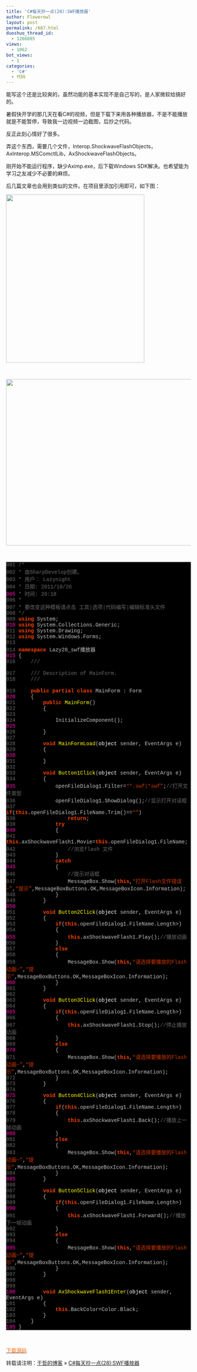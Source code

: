```yaml
---
title: 'C#每天抄一点(28):SWF播放器'
author: Flowerowl
layout: post
permalink: /687.html
duoshuo_thread_id:
  - 1266885
views:
  - 1062
bot_views:
  - 1
categories:
  - 'C#'
  - 代码
---
```

  
能写这个还是比较爽的，虽然功能的基本实现不是自己写的，是人家微软给搞好的。

暑假快开学的那几天在看C#的视频，但是下载下来用各种播放器，不是不能播放就是不能暂停，导致我一边视频一边截图，后抄之代码。

反正此刻心情好了很多。

弄这个东西，需要几个文件，Interop.ShockwaveFlashObjects，AxInterop.MSComctlLib，AxShockwaveFlashObjects。

刚开始不能运行程序，缺少Aximp.exe，后下载Windows SDK解决。也希望能为学习之友减少不必要的麻烦。

后几篇文章也会用到类似的文件。在项目里添加引用即可，如下图：

<img class="aligncenter size-full wp-image-689" title="Lazynight | 夜阑" src="http://lazynight.me/wp-content/uploads/2011/10/20111026214952.jpg" alt="" width="377" height="459" />

&nbsp;

<img class="aligncenter size-full wp-image-688" title="Lazynight | 夜阑" src="http://lazynight.me/wp-content/uploads/2011/10/20111026213237.jpg" alt="" width="572" height="454" />

&nbsp;

<div class="source" style="font-family: '[object HTMLOptionElement]', Consolas, 'Lucida Console', 'Courier New'; color: #c0c0c0; background-color: #000000;">
  <span style="color: #696969;">001</span> <span style="color: #696969;">/*</span><br /> <span style="color: #696969;">002</span> <span style="color: #696969;"> * 由SharpDevelop创建。</span><br /> <span style="color: #696969;">003</span> <span style="color: #696969;"> * 用户： Lazynight</span><br /> <span style="color: #696969;">004</span> <span style="color: #696969;"> * 日期: 2011/10/26</span><br /> <span style="color: #f810b0;">005</span> <span style="color: #696969;"> * 时间: 20:18</span><br /> <span style="color: #696969;">006</span> <span style="color: #696969;"> * </span><br /> <span style="color: #696969;">007</span> <span style="color: #696969;"> * 要改变这种模板请点击 工具|选项|代码编写|编辑标准头文件</span><br /> <span style="color: #696969;">008</span> <span style="color: #696969;"> */</span><br /> <span style="color: #696969;">009</span> <span style="color: #ff4400; font-weight: bold;">using</span> <span style="color: #c0c0c0;">System</span>;<br /> <span style="color: #f810b0;">010</span> <span style="color: #ff4400; font-weight: bold;">using</span> <span style="color: #c0c0c0;">System.Collections.Generic</span>;<br /> <span style="color: #696969;">011</span> <span style="color: #ff4400; font-weight: bold;">using</span> <span style="color: #c0c0c0;">System.Drawing</span>;<br /> <span style="color: #696969;">012</span> <span style="color: #ff4400; font-weight: bold;">using</span> <span style="color: #c0c0c0;">System.Windows.Forms</span>;<br /> <span style="color: #696969;">013</span><br /> <span style="color: #696969;">014</span> <span style="color: #ff4400; font-weight: bold;">namespace</span> <span style="color: #c0c0c0;">Lazy28_swf</span><span style="color: #c0c0c0;">播放器</span><br /> <span style="color: #f810b0;">015</span> <span style="color: #c0c0c0;">{</span><br /> <span style="color: #696969;">016</span>     <span style="color: #696969;">/// <summary></span><br /> <span style="color: #696969;">017</span>     <span style="color: #696969;">/// Description of MainForm.</span><br /> <span style="color: #696969;">018</span>     <span style="color: #696969;">/// </summary></span><br /> <span style="color: #696969;">019</span>     <span style="color: #ff4400; font-weight: bold;">public</span> <span style="color: #ff4400; font-weight: bold;">partial</span> <span style="color: #ff4400; font-weight: bold;">class</span> <span style="color: #c0c0c0;">MainForm</span> <span style="color: #c0c0c0;">:</span> <span style="color: #c0c0c0;">Form</span><br /> <span style="color: #f810b0;">020</span>     <span style="color: #c0c0c0;">{</span><br /> <span style="color: #696969;">021</span>         <span style="color: #ff4400; font-weight: bold;">public</span> <span style="color: #ffff00;">MainForm</span>()<br /> <span style="color: #696969;">022</span>         <span style="color: #c0c0c0;">{</span><br /> <span style="color: #696969;">023</span><br /> <span style="color: #696969;">024</span>             <span style="color: #c0c0c0;">InitializeComponent</span>();<br /> <span style="color: #f810b0;">025</span><br /> <span style="color: #696969;">026</span>         <span style="color: #c0c0c0;">}</span><br /> <span style="color: #696969;">027</span><br /> <span style="color: #696969;">028</span>         <span style="color: #ff4400; font-weight: bold;">void</span> <span style="color: #ffff00;">MainFormLoad</span>(<span style="color: #ffffff;">object</span> <span style="color: #c0c0c0;">sender</span><span style="color: #c0c0c0;">,</span> <span style="color: #c0c0c0;">EventArgs</span> <span style="color: #c0c0c0;">e</span>)<br /> <span style="color: #696969;">029</span>         <span style="color: #c0c0c0;">{</span><br /> <span style="color: #f810b0;">030</span><br /> <span style="color: #696969;">031</span>         <span style="color: #c0c0c0;">}</span><br /> <span style="color: #696969;">032</span><br /> <span style="color: #696969;">033</span>         <span style="color: #ff4400; font-weight: bold;">void</span> <span style="color: #ffff00;">Button1Click</span>(<span style="color: #ffffff;">object</span> <span style="color: #c0c0c0;">sender</span><span style="color: #c0c0c0;">,</span> <span style="color: #c0c0c0;">EventArgs</span> <span style="color: #c0c0c0;">e</span>)<br /> <span style="color: #696969;">034</span>         <span style="color: #c0c0c0;">{</span><br /> <span style="color: #f810b0;">035</span>             <span style="color: #c0c0c0;">openFileDialog1</span><span style="color: #c0c0c0;">.</span><span style="color: #c0c0c0;">Filter</span><span style="color: #c0c0c0;">=</span><span style="color: #d13800;">&#8220;*.swf|*swf&#8221;</span>;<span style="color: #696969;">//打开文件类型</span><br /> <span style="color: #696969;">036</span>             <span style="color: #c0c0c0;">openFileDialog1</span><span style="color: #c0c0c0;">.</span><span style="color: #c0c0c0;">ShowDialog</span>();<span style="color: #696969;">//显示打开对话框</span><br /> <span style="color: #696969;">037</span>             <span style="color: #ff4400; font-weight: bold;">if</span>(<span style="color: #ff4400; font-weight: bold;">this</span><span style="color: #c0c0c0;">.</span><span style="color: #c0c0c0;">openFileDialog1</span><span style="color: #c0c0c0;">.</span><span style="color: #c0c0c0;">FileName</span><span style="color: #c0c0c0;">.</span><span style="color: #c0c0c0;">Trim</span><span style="color: #c0c0c0;">()==</span><span style="color: #d13800;">&#8220;&#8221;</span>)<br /> <span style="color: #696969;">038</span>                 <span style="color: #ff4400; font-weight: bold;">return</span>;<br /> <span style="color: #696969;">039</span>             <span style="color: #ff4400; font-weight: bold;">try</span><br /> <span style="color: #f810b0;">040</span>             <span style="color: #c0c0c0;">{</span><br /> <span style="color: #696969;">041</span>                 <span style="color: #ff4400; font-weight: bold;">this</span><span style="color: #c0c0c0;">.</span><span style="color: #c0c0c0;">axShockwaveFlash1</span><span style="color: #c0c0c0;">.</span><span style="color: #c0c0c0;">Movie</span><span style="color: #c0c0c0;">=</span><span style="color: #ff4400; font-weight: bold;">this</span><span style="color: #c0c0c0;">.</span><span style="color: #c0c0c0;">openFileDialog1</span><span style="color: #c0c0c0;">.</span><span style="color: #c0c0c0;">FileName</span>;<br /> <span style="color: #696969;">042</span>                 <span style="color: #696969;">//浏览flash 文件</span><br /> <span style="color: #696969;">043</span>             <span style="color: #c0c0c0;">}</span><br /> <span style="color: #696969;">044</span>             <span style="color: #ff4400; font-weight: bold;">catch</span><br /> <span style="color: #f810b0;">045</span>             <span style="color: #c0c0c0;">{</span><br /> <span style="color: #696969;">046</span>                 <span style="color: #696969;">//提示对话框</span><br /> <span style="color: #696969;">047</span>                 <span style="color: #c0c0c0;">MessageBox</span><span style="color: #c0c0c0;">.</span><span style="color: #c0c0c0;">Show</span>(<span style="color: #ff4400; font-weight: bold;">this</span><span style="color: #c0c0c0;">,</span><span style="color: #d13800;">&#8220;打开Flash文件错误~&#8221;</span><span style="color: #c0c0c0;">,</span><span style="color: #d13800;">&#8220;提示&#8221;</span><span style="color: #c0c0c0;">,</span><span style="color: #c0c0c0;">MessageBoxButtons</span><span style="color: #c0c0c0;">.</span><span style="color: #c0c0c0;">OK</span><span style="color: #c0c0c0;">,</span><span style="color: #c0c0c0;">MessageBoxIcon</span><span style="color: #c0c0c0;">.</span><span style="color: #c0c0c0;">Information</span>);<br /> <span style="color: #696969;">048</span>             <span style="color: #c0c0c0;">}</span><br /> <span style="color: #696969;">049</span>         <span style="color: #c0c0c0;">}</span><br /> <span style="color: #f810b0;">050</span><br /> <span style="color: #696969;">051</span>         <span style="color: #ff4400; font-weight: bold;">void</span> <span style="color: #ffff00;">Button2Click</span>(<span style="color: #ffffff;">object</span> <span style="color: #c0c0c0;">sender</span><span style="color: #c0c0c0;">,</span> <span style="color: #c0c0c0;">EventArgs</span> <span style="color: #c0c0c0;">e</span>)<br /> <span style="color: #696969;">052</span>         <span style="color: #c0c0c0;">{</span><br /> <span style="color: #696969;">053</span>             <span style="color: #ff4400; font-weight: bold;">if</span>(<span style="color: #ff4400; font-weight: bold;">this</span><span style="color: #c0c0c0;">.</span><span style="color: #c0c0c0;">openFileDialog1</span><span style="color: #c0c0c0;">.</span><span style="color: #c0c0c0;">FileName</span><span style="color: #c0c0c0;">.</span><span style="color: #c0c0c0;">Length</span><span style="color: #c0c0c0;">></span><span style="color: #c0c0c0;"></span>)<br /> <span style="color: #696969;">054</span>             <span style="color: #c0c0c0;">{</span><br /> <span style="color: #f810b0;">055</span>                 <span style="color: #ff4400; font-weight: bold;">this</span><span style="color: #c0c0c0;">.</span><span style="color: #c0c0c0;">axShockwaveFlash1</span><span style="color: #c0c0c0;">.</span><span style="color: #c0c0c0;">Play</span>();<span style="color: #696969;">//播放动画</span><br /> <span style="color: #696969;">056</span>             <span style="color: #c0c0c0;">}</span><br /> <span style="color: #696969;">057</span>             <span style="color: #ff4400; font-weight: bold;">else</span><br /> <span style="color: #696969;">058</span>             <span style="color: #c0c0c0;">{</span><br /> <span style="color: #696969;">059</span>                 <span style="color: #c0c0c0;">MessageBox</span><span style="color: #c0c0c0;">.</span><span style="color: #c0c0c0;">Show</span>(<span style="color: #ff4400; font-weight: bold;">this</span><span style="color: #c0c0c0;">,</span><span style="color: #d13800;">&#8220;请选择要播放的Flash动画~&#8221;</span><span style="color: #c0c0c0;">,</span><span style="color: #d13800;">&#8220;提示&#8221;</span><span style="color: #c0c0c0;">,</span><span style="color: #c0c0c0;">MessageBoxButtons</span><span style="color: #c0c0c0;">.</span><span style="color: #c0c0c0;">OK</span><span style="color: #c0c0c0;">,</span><span style="color: #c0c0c0;">MessageBoxIcon</span><span style="color: #c0c0c0;">.</span><span style="color: #c0c0c0;">Information</span>);<br /> <span style="color: #f810b0;">060</span>             <span style="color: #c0c0c0;">}</span><br /> <span style="color: #696969;">061</span>         <span style="color: #c0c0c0;">}</span><br /> <span style="color: #696969;">062</span><br /> <span style="color: #696969;">063</span>         <span style="color: #ff4400; font-weight: bold;">void</span> <span style="color: #ffff00;">Button3Click</span>(<span style="color: #ffffff;">object</span> <span style="color: #c0c0c0;">sender</span><span style="color: #c0c0c0;">,</span> <span style="color: #c0c0c0;">EventArgs</span> <span style="color: #c0c0c0;">e</span>)<br /> <span style="color: #696969;">064</span>         <span style="color: #c0c0c0;">{</span><br /> <span style="color: #f810b0;">065</span>             <span style="color: #ff4400; font-weight: bold;">if</span>(<span style="color: #ff4400; font-weight: bold;">this</span><span style="color: #c0c0c0;">.</span><span style="color: #c0c0c0;">openFileDialog1</span><span style="color: #c0c0c0;">.</span><span style="color: #c0c0c0;">FileName</span><span style="color: #c0c0c0;">.</span><span style="color: #c0c0c0;">Length</span><span style="color: #c0c0c0;">></span><span style="color: #c0c0c0;"></span>)<br /> <span style="color: #696969;">066</span>             <span style="color: #c0c0c0;">{</span><br /> <span style="color: #696969;">067</span>                 <span style="color: #ff4400; font-weight: bold;">this</span><span style="color: #c0c0c0;">.</span><span style="color: #c0c0c0;">axShockwaveFlash1</span><span style="color: #c0c0c0;">.</span><span style="color: #c0c0c0;">Stop</span>();<span style="color: #696969;">//停止播放动画</span><br /> <span style="color: #696969;">068</span>             <span style="color: #c0c0c0;">}</span><br /> <span style="color: #696969;">069</span>             <span style="color: #ff4400; font-weight: bold;">else</span><br /> <span style="color: #f810b0;">070</span>             <span style="color: #c0c0c0;">{</span><br /> <span style="color: #696969;">071</span>                 <span style="color: #c0c0c0;">MessageBox</span><span style="color: #c0c0c0;">.</span><span style="color: #c0c0c0;">Show</span>(<span style="color: #ff4400; font-weight: bold;">this</span><span style="color: #c0c0c0;">,</span><span style="color: #d13800;">&#8220;请选择要播放的Flash动画~&#8221;</span><span style="color: #c0c0c0;">,</span><span style="color: #d13800;">&#8220;提示&#8221;</span><span style="color: #c0c0c0;">,</span><span style="color: #c0c0c0;">MessageBoxButtons</span><span style="color: #c0c0c0;">.</span><span style="color: #c0c0c0;">OK</span><span style="color: #c0c0c0;">,</span><span style="color: #c0c0c0;">MessageBoxIcon</span><span style="color: #c0c0c0;">.</span><span style="color: #c0c0c0;">Information</span>);<br /> <span style="color: #696969;">072</span>             <span style="color: #c0c0c0;">}</span><br /> <span style="color: #696969;">073</span>         <span style="color: #c0c0c0;">}</span><br /> <span style="color: #696969;">074</span><br /> <span style="color: #f810b0;">075</span>         <span style="color: #ff4400; font-weight: bold;">void</span> <span style="color: #ffff00;">Button4Click</span>(<span style="color: #ffffff;">object</span> <span style="color: #c0c0c0;">sender</span><span style="color: #c0c0c0;">,</span> <span style="color: #c0c0c0;">EventArgs</span> <span style="color: #c0c0c0;">e</span>)<br /> <span style="color: #696969;">076</span>         <span style="color: #c0c0c0;">{</span><br /> <span style="color: #696969;">077</span>             <span style="color: #ff4400; font-weight: bold;">if</span>(<span style="color: #ff4400; font-weight: bold;">this</span><span style="color: #c0c0c0;">.</span><span style="color: #c0c0c0;">openFileDialog1</span><span style="color: #c0c0c0;">.</span><span style="color: #c0c0c0;">FileName</span><span style="color: #c0c0c0;">.</span><span style="color: #c0c0c0;">Length</span><span style="color: #c0c0c0;">></span><span style="color: #c0c0c0;"></span>)<br /> <span style="color: #696969;">078</span>             <span style="color: #c0c0c0;">{</span><br /> <span style="color: #696969;">079</span>                 <span style="color: #ff4400; font-weight: bold;">this</span><span style="color: #c0c0c0;">.</span><span style="color: #c0c0c0;">axShockwaveFlash1</span><span style="color: #c0c0c0;">.</span><span style="color: #c0c0c0;">Back</span>();<span style="color: #696969;">//播放上一帧动画</span><br /> <span style="color: #f810b0;">080</span>             <span style="color: #c0c0c0;">}</span><br /> <span style="color: #696969;">081</span>             <span style="color: #ff4400; font-weight: bold;">else</span><br /> <span style="color: #696969;">082</span>             <span style="color: #c0c0c0;">{</span><br /> <span style="color: #696969;">083</span>                 <span style="color: #c0c0c0;">MessageBox</span><span style="color: #c0c0c0;">.</span><span style="color: #c0c0c0;">Show</span>(<span style="color: #ff4400; font-weight: bold;">this</span><span style="color: #c0c0c0;">,</span><span style="color: #d13800;">&#8220;请选择要播放的Flash动画~&#8221;</span><span style="color: #c0c0c0;">,</span><span style="color: #d13800;">&#8220;提示&#8221;</span><span style="color: #c0c0c0;">,</span><span style="color: #c0c0c0;">MessageBoxButtons</span><span style="color: #c0c0c0;">.</span><span style="color: #c0c0c0;">OK</span><span style="color: #c0c0c0;">,</span><span style="color: #c0c0c0;">MessageBoxIcon</span><span style="color: #c0c0c0;">.</span><span style="color: #c0c0c0;">Information</span>);<br /> <span style="color: #696969;">084</span>             <span style="color: #c0c0c0;">}</span><br /> <span style="color: #f810b0;">085</span>         <span style="color: #c0c0c0;">}</span><br /> <span style="color: #696969;">086</span><br /> <span style="color: #696969;">087</span>         <span style="color: #ff4400; font-weight: bold;">void</span> <span style="color: #ffff00;">Button5Click</span>(<span style="color: #ffffff;">object</span> <span style="color: #c0c0c0;">sender</span><span style="color: #c0c0c0;">,</span> <span style="color: #c0c0c0;">EventArgs</span> <span style="color: #c0c0c0;">e</span>)<br /> <span style="color: #696969;">088</span>         <span style="color: #c0c0c0;">{</span><br /> <span style="color: #696969;">089</span>             <span style="color: #ff4400; font-weight: bold;">if</span>(<span style="color: #ff4400; font-weight: bold;">this</span><span style="color: #c0c0c0;">.</span><span style="color: #c0c0c0;">openFileDialog1</span><span style="color: #c0c0c0;">.</span><span style="color: #c0c0c0;">FileName</span><span style="color: #c0c0c0;">.</span><span style="color: #c0c0c0;">Length</span><span style="color: #c0c0c0;">></span><span style="color: #c0c0c0;"></span>)<br /> <span style="color: #f810b0;">090</span>             <span style="color: #c0c0c0;">{</span><br /> <span style="color: #696969;">091</span>                 <span style="color: #ff4400; font-weight: bold;">this</span><span style="color: #c0c0c0;">.</span><span style="color: #c0c0c0;">axShockwaveFlash1</span><span style="color: #c0c0c0;">.</span><span style="color: #c0c0c0;">Forward</span>();<span style="color: #696969;">//播放下一帧动画</span><br /> <span style="color: #696969;">092</span>             <span style="color: #c0c0c0;">}</span><br /> <span style="color: #696969;">093</span>             <span style="color: #ff4400; font-weight: bold;">else</span><br /> <span style="color: #696969;">094</span>             <span style="color: #c0c0c0;">{</span><br /> <span style="color: #f810b0;">095</span>                 <span style="color: #c0c0c0;">MessageBox</span><span style="color: #c0c0c0;">.</span><span style="color: #c0c0c0;">Show</span>(<span style="color: #ff4400; font-weight: bold;">this</span><span style="color: #c0c0c0;">,</span><span style="color: #d13800;">&#8220;请选择要播放的Flash动画~&#8221;</span><span style="color: #c0c0c0;">,</span><span style="color: #d13800;">&#8220;提示&#8221;</span><span style="color: #c0c0c0;">,</span><span style="color: #c0c0c0;">MessageBoxButtons</span><span style="color: #c0c0c0;">.</span><span style="color: #c0c0c0;">OK</span><span style="color: #c0c0c0;">,</span><span style="color: #c0c0c0;">MessageBoxIcon</span><span style="color: #c0c0c0;">.</span><span style="color: #c0c0c0;">Information</span>);<br /> <span style="color: #696969;">096</span>             <span style="color: #c0c0c0;">}</span><br /> <span style="color: #696969;">097</span>         <span style="color: #c0c0c0;">}</span><br /> <span style="color: #696969;">098</span><br /> <span style="color: #696969;">099</span><br /> <span style="color: #f810b0;">100</span>         <span style="color: #ff4400; font-weight: bold;">void</span> <span style="color: #ffff00;">AxShockwaveFlash1Enter</span>(<span style="color: #ffffff;">object</span> <span style="color: #c0c0c0;">sender</span><span style="color: #c0c0c0;">,</span> <span style="color: #c0c0c0;">EventArgs</span> <span style="color: #c0c0c0;">e</span>)<br /> <span style="color: #696969;">101</span>         <span style="color: #c0c0c0;">{</span><br /> <span style="color: #696969;">102</span>             <span style="color: #ff4400; font-weight: bold;">this</span><span style="color: #c0c0c0;">.</span><span style="color: #c0c0c0;">BackColor</span><span style="color: #c0c0c0;">=</span><span style="color: #c0c0c0;">Color</span><span style="color: #c0c0c0;">.</span><span style="color: #c0c0c0;">Black</span>;<br /> <span style="color: #696969;">103</span>         <span style="color: #c0c0c0;">}</span><br /> <span style="color: #696969;">104</span>     <span style="color: #c0c0c0;">}</span><br /> <span style="color: #f810b0;">105</span> <span style="color: #c0c0c0;">}</span>
</div>

&nbsp;

<span style="color: #ff6600;"><a href="http://down.qiannao.com/space/file/flowerowl/-4e0a-4f20-5206-4eab/Lazy28_swf-64ad-653e-5668.rar/.page" target="_blank"><span style="color: #ff6600;">下载源码</span></a></span>

转载请注明：[于哲的博客][1] &raquo; [C#每天抄一点(28):SWF播放器][2]

 [1]: http://localhost/wordpress
 [2]: http://localhost/wordpress/687.html